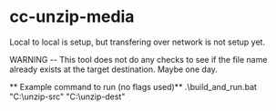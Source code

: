 # cc-unzip-media

Local to local is setup, but transfering over network is not setup yet.

WARNING -- This tool does not do any checks to see if the file name already exists at the target destination. Maybe one day.

** Example command to run (no flags used)**
.\build_and_run.bat "C:\unzip-src" "C:\unzip-dest"
